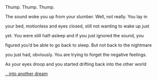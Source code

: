 Thump. Thump. Thump.

The sound woke you up from your slumber. Well, not really. You lay in

your bed, motionless and eyes closed, still not wanting to wake up just

yet. You were still half-asleep and if you just ignored the sound, you

figured you’d be able to go back to sleep. But not back to the nightmare

you just had, obviously. You are trying to forget the negative feelings.

As your eyes droop and you started drifting back into the other world 

[.. into another dream](dream2/dream2.md)
